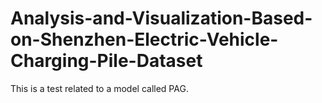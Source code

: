 # Analysis-and-Visualization-Based-on-Shenzhen-Electric-Vehicle-Charging-Pile-Dataset
This is a test related to a model called PAG.
